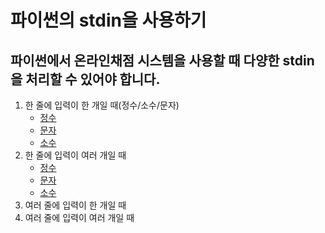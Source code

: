 # 파이썬의 stdin을 사용하기
## 파이썬에서 온라인채점 시스템을 사용할 때 다양한 stdin을 처리할 수 있어야 합니다.
1. 한 줄에 입력이 한 개일 때(정수/소수/문자) 
    - [정수](./1n.py)
    - [문자](./1c.py)
    - [소수](./1f.py)
2. 한 줄에 입력이 여러 개일 때
    - [정수](./1ns.py)
    - [문자](./1cs.py)
    - [소수](./1fs.py)
3. 여러 줄에 입력이 한 개일 때
4. 여러 줄에 입력이 여러 개일 때


